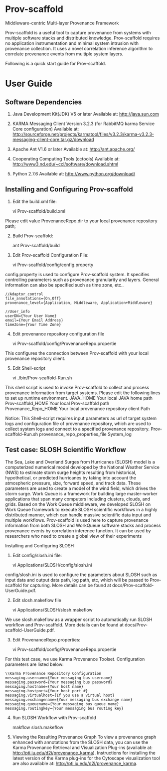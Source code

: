 Prov-scaffold
=============

Middleware-centric Multi-layer Provenance Framework

Prov-scaffold is a useful tool to capture provenance from systems with multiple software stacks and distributed knowledge. Prov-scaffold requires no application instrumentation and minimal system intrusion with provenance collection. It uses a novel correlation inference algorithm to correlate provenance events from multiple system layers.

Following is a quick start guide for Prov-scaffold. 

User Guide
=============

Software Dependencies
--------------------------------

1) Java Development Kit(JDK) V5 or later
Available at: http://java.sun.com 

2) KARMA Messaging Client Version 3.2.3 (for RabbitMQ karma Service Core configuration)
Available at: http://sourceforge.net/projects/karmatool/files/v3.2.3/karma-v3.2.3-messaging-client-core.tar.gz/download

3) Apache Ant V1.6 or later
Available at: http://ant.apache.org/

4) Cooperating Computing Tools (cctools)
Available at: http://www3.nd.edu/~ccl/software/download.shtml

5) Python 2.7.6
Available at: http://www.python.org/download/

Installing and Configuring Prov-scaffold
----------------------------------------------------

1) Edit the build.xml file:

	vi Prov-scaffold/build.xml
	
Please edit value ProvenanceRepo.dir to your local provenance repository path;

2) Build Prov-scaffold:

	ant Prov-scaffold/build


3) Edit Prov-scaffold Configuration File:

	vi Prov-scaffold/config/config.property
	
config.property is used to configure Prov-scaffold system. It specifies controlling parameters such as provenance granularity and layers. General information can also be specified such as time zone, etc..

	//Adaptor_control
	file_annotations={On,Off}
	provenance_level={Application, Middleware, Application+Middleware}
	
	//User_info
	userDN={Your User Name}
	email={Your Email Address}
	timeZone={Your Time Zone}
4) Edit provenance repository configuration file

	vi Prov-scaffold/config/ProvenanceRepo.propertie
	
This configures the connection between Prov-scaffold with your local provenance repository client. 

5) Edit Shell-script

	vi ./bin/Prov-scaffold-Run.sh
	
This shell script is used to invoke Prov-scaffold to collect and process  provenance information from target systems. Please edit the following lines to set up runtime environment.
	JAVA_HOME Your local JAVA home path
	Prov-scaffold_HOME Your local Prov-scaffold path
	Provenance_Repo_HOME Your local provenance repository client Path

Notice: This Shell-script requires input parameters as url of target system logs and configuration file of provenance repository, which are used to collect system logs and connect to a specified provenance repository.
	Prov-scaffold-Run.sh provenance_repo_properties_file System_log

Test case: SLOSH Scientific Workflow
-------------------------------------

The Sea, Lake and Overland Surges from Hurricanes (SLOSH) model is a computerized numerical model developed by the National Weather Service (NWS) to estimate storm surge heights resulting from historical, hypothetical, or predicted hurricanes by taking into account the atmospheric pressure, size, forward speed, and track data. These parameters are used to create a model of the wind field, which drives the storm surge.
Work Queue is a framework for building large master-worker applications that span many computers including clusters, clouds, and grids. Based on the Work Queue middleware, we developed SLOSH on Work Queue framework to execute SLOSH scientific workflows in a highly distributed manner, which can handle massive scientific data input and multiple workflows.
Prov-scaffold is used here to capture provenance information from both SLOSH and WorkQueue software stacks and process provenance events by correlation inference function. It can be used by researchers who need to create a global view of their experiments

Installing and Configuring SLOSH

1) Edit config/slosh.ini file:

	vi Applications/SLOSH/config/slosh.ini
	
config/slosh.ini is used to configure the parameters about SLOSH  such as input data and output data path, log path, etc, which will be passed to Prov-scaffold for capturing. More details can be found at docs/Prov-scaffold-UserGuide.pdf.

2) Edit slosh.makeflow file

	vi Applications/SLOSH/slosh.makeflow
	
We use slosh.makeflow as a wrapper script to automatically run SLOSH workflow and Prov-scaffold. More details can be found at docs/Prov-scaffold-UserGuide.pdf.

3) Edit ProvenanceRepo.properties:

	vi Prov-scaffold/config/ProvenanceRepo.propertie
	
For this test case, we use Karma Provenance Toolset. Configuration parameters are listed below:

	\\Karma Provenance Repository Configuration
	messaging.username={Your messaging bus username}
	messaging.password={Your messaging bus password}
	messaging.hostname={Your host name}
	messaging.hostport={Your host port #}
	messaging.virtualhost={If you use a virtual host}
	messaging.exchangename={Your messaging bus exchange name}
	messaging.queuename={Your messaging bus queue name}
	messaging.routingkey={Your messaging bus routing key}

4) Run SLOSH Workflow with Prov-scaffold 

	makflow slosh.makeflow


5) Viewing the Resulting Provenance Graph
To view a provenance graph enhanced with annotations from the SLOSH data, you can use the Karma Provenance Retrieval and Visualization Plug-ins (available at: http://pti.iu.edu/d2i/provenance_karma). Instructions for installing the latest version of the Karma plug-ins for the Cytoscape visualization tool are also available at: http://pti.iu.edu/d2i/provenance_karma.




